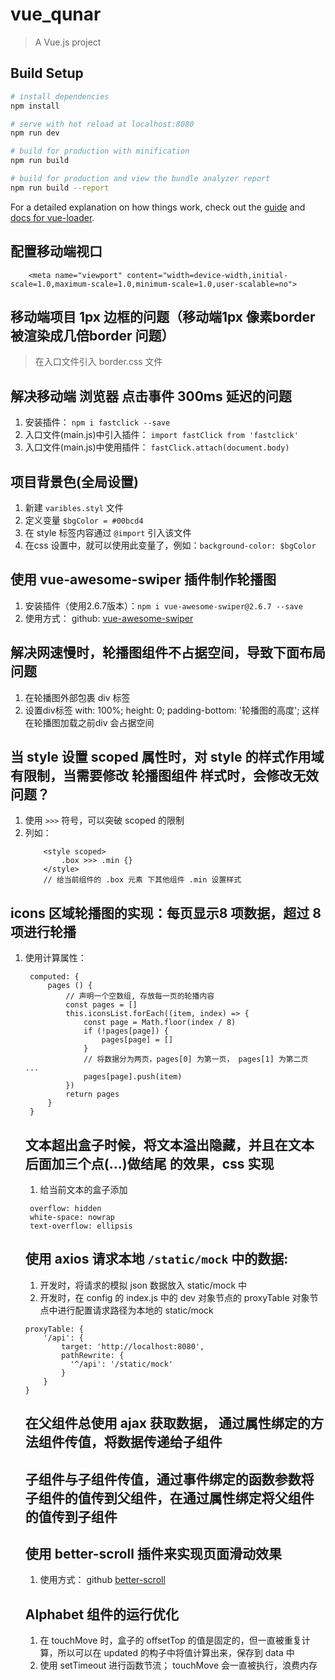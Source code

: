 # vue_qunar

> A Vue.js project

## Build Setup

``` bash
# install dependencies
npm install

# serve with hot reload at localhost:8080
npm run dev

# build for production with minification
npm run build

# build for production and view the bundle analyzer report
npm run build --report
```

For a detailed explanation on how things work, check out the [guide](http://vuejs-templates.github.io/webpack/) and [docs for vue-loader](http://vuejs.github.io/vue-loader).

## 配置移动端视口
```
    <meta name="viewport" content="width=device-width,initial-scale=1.0,maximum-scale=1.0,minimum-scale=1.0,user-scalable=no">
```

## 移动端项目 1px 边框的问题（移动端1px 像素border 被渲染成几倍border 问题）
> 在入口文件引入 border.css 文件

## 解决移动端 浏览器 点击事件 300ms 延迟的问题
1. 安装插件： `npm i fastclick --save`
2. 入口文件(main.js)中引入插件： `import fastClick from 'fastclick'`
3. 入口文件(main.js)中使用插件： `fastClick.attach(document.body)`

## 项目背景色(全局设置)
1. 新建 `varibles.styl` 文件
2. 定义变量 `$bgColor = #00bcd4`
3. 在 style 标签内容通过 `@import` 引入该文件
4. 在css 设置中，就可以使用此变量了，例如：`background-color: $bgColor`


## 使用 vue-awesome-swiper 插件制作轮播图
1. 安装插件（使用2.6.7版本）：`npm i vue-awesome-swiper@2.6.7 --save`
2. 使用方式： github: [vue-awesome-swiper](https://github.com/surmon-china/vue-awesome-swiper/blob/master/README.md)

## 解决网速慢时，轮播图组件不占据空间，导致下面布局问题
1. 在轮播图外部包裹 div 标签
2. 设置div标签 with: 100%; height: 0; padding-bottom: '轮播图的高度'; 这样在轮播图加载之前div 会占据空间

## 当 style 设置 scoped 属性时，对 style 的样式作用域有限制，当需要修改 轮播图组件 样式时，会修改无效问题？
1. 使用 `>>>` 符号，可以突破 scoped 的限制
2. 列如：
    ```
        <style scoped>
            .box >>> .min {}
        </style>
        // 给当前组件的 .box 元素 下其他组件 .min 设置样式
    ```

## icons 区域轮播图的实现：每页显示8 项数据，超过 8 项进行轮播
1. 使用计算属性：
   ```
    computed: {
        pages () {
            // 声明一个空数组, 存放每一页的轮播内容
            const pages = []
            this.iconsList.forEach((item, index) => {
                const page = Math.floor(index / 8)
                if (!pages[page]) {
                    pages[page] = []
                }
                // 将数据分为两页，pages[0] 为第一页， pages[1] 为第二页 ...
                pages[page].push(item)
            })
            return pages
        }
    }
   ```

   ## 文本超出盒子时候，将文本溢出隐藏，并且在文本后面加三个点(...)做结尾 的效果，css 实现
   1. 给当前文本的盒子添加
   ```
    overflow: hidden
    white-space: nowrap
    text-overflow: ellipsis
   ```

   ## 使用 axios 请求本地 `/static/mock` 中的数据:
   1. 开发时，将请求的模拟 json 数据放入 static/mock 中
   2. 开发时，在 config 的 index.js 中的 dev 对象节点的 proxyTable 对象节点中进行配置请求路径为本地的 static/mock
    ```
    proxyTable: {
        '/api': {
            target: 'http://localhost:8080',
            pathRewrite: {
              '^/api': '/static/mock'
            }
        }
    }
    ```

    ## 在父组件总使用  ajax 获取数据， 通过属性绑定的方法组件传值，将数据传递给子组件
    ## 子组件与子组件传值，通过事件绑定的函数参数将子组件的值传到父组件，在通过属性绑定将父组件的值传到子组件

    ## 使用 better-scroll 插件来实现页面滑动效果
    1. 使用方式： github [better-scroll](https://github.com/ustbhuangyi/better-scroll/blob/dev/README.md)


    ## Alphabet 组件的运行优化
    1. 在 touchMove 时，盒子的 offsetTop 的值是固定的，但一直被重复计算，所以可以在 updated 的构子中将值计算出来，保存到 data 中
    2. 使用 setTimeout 进行函数节流； touchMove 会一直被执行，浪费内存

